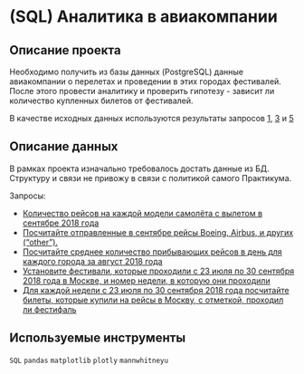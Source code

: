 # (SQL) Аналитика в авиакомпании

## Описание проекта

Необходимо получить из базы данных (PostgreSQL) данные авиакомпании о перелетах и проведении в этих городах фестивалей.
После этого провести аналитику и проверить гипотезу - зависит ли количество купленных билетов от фестивалей.

В качестве исходных данных используются результаты запросов [1](sql/1_flight_amounts_dep_sept_2018.sql), [3](sql/3_avg_arriving_flights_in_city_aug_2018.sql) и [5](sql/5_moscow_flights_amount_compare_with_festivals.sql)

## Описание данных

В рамках проекта изначально требовалось достать данные из БД. Структуру и связи не привожу в связи с политикой самого Практикума.

Запросы:
- [Количество рейсов на каждой модели самолёта с вылетом в сентябре 2018 года](sql/1_flight_amounts_dep_sept_2018.sql)
- [Посчитайте отправленные в сентябре рейсы Boeing, Airbus, и других (“other”).](sql/2_boeing_airbus_flight_amounts_sept.sql)
- [Посчитайте среднее количество прибывающих рейсов в день для каждого города за август 2018 года](sql/3_avg_arriving_flights_in_city_aug_2018.sql)
- [Установите фестивали, которые проходили с 23 июля по 30 сентября 2018 года в Москве, и номер недели, в которую они проходили](sql/4_festival_names_and_weeks_jul_sept_2018.sql)
- [Для каждой недели с 23 июля по 30 сентября 2018 года посчитайте билеты, которые купили на рейсы в Москву, с отметкой, проходил ли фестифаль](sql/5_moscow_flights_amount_compare_with_festivals.sql)

## Используемые инструменты

`SQL` `pandas` `matplotlib` `plotly` `mannwhitneyu`